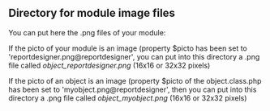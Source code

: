 
Directory for module image files
--------------------------------

You can put here the .png files of your module:


If the picto of your module is an image (property $picto has been set to 'reportdesigner.png@reportdesigner', you can put into this
directory a .png file called *object_reportdesigner.png* (16x16 or 32x32 pixels)


If the picto of an object is an image (property $picto of the object.class.php has been set to 'myobject.png@reportdesigner', then you can put into this
directory a .png file called *object_myobject.png* (16x16 or 32x32 pixels)


